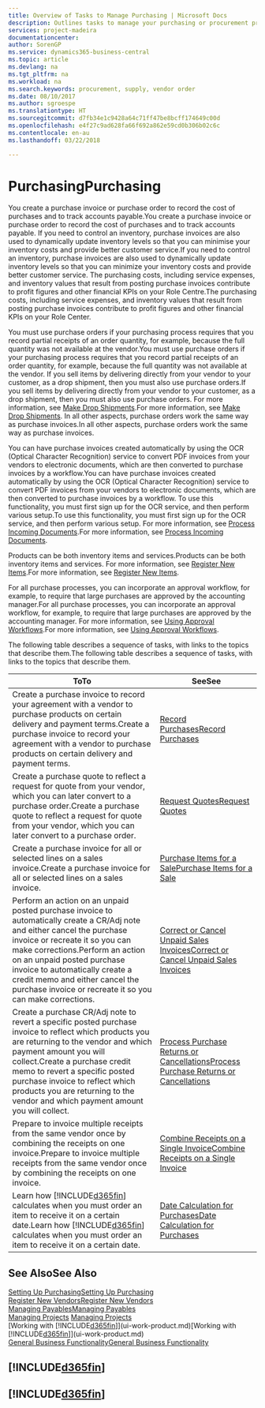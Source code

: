 ```yaml
---
title: Overview of Tasks to Manage Purchasing | Microsoft Docs
description: Outlines tasks to manage your purchasing or procurement processes, including how purchase invoices and purchase orders work.
services: project-madeira
documentationcenter: 
author: SorenGP
ms.service: dynamics365-business-central
ms.topic: article
ms.devlang: na
ms.tgt_pltfrm: na
ms.workload: na
ms.search.keywords: procurement, supply, vendor order
ms.date: 08/10/2017
ms.author: sgroespe
ms.translationtype: HT
ms.sourcegitcommit: d7fb34e1c9428a64c71ff47be8bcff174649c00d
ms.openlocfilehash: e4f27c9ad628fa66f692a862e59cd0b306b02c6c
ms.contentlocale: en-au
ms.lasthandoff: 03/22/2018

---
```

# <a name="purchasing"></a><span data-ttu-id="bb832-103">Purchasing</span><span class="sxs-lookup"><span data-stu-id="bb832-103">Purchasing</span></span>
<span data-ttu-id="bb832-104">You create a purchase invoice or purchase order to record the cost of purchases and to track accounts payable.</span><span class="sxs-lookup"><span data-stu-id="bb832-104">You create a purchase invoice or purchase order to record the cost of purchases and to track accounts payable.</span></span> <span data-ttu-id="bb832-105">If you need to control an inventory, purchase invoices are also used to dynamically update inventory levels so that you can minimise your inventory costs and provide better customer service.</span><span class="sxs-lookup"><span data-stu-id="bb832-105">If you need to control an inventory, purchase invoices are also used to dynamically update inventory levels so that you can minimize your inventory costs and provide better customer service.</span></span> <span data-ttu-id="bb832-106">The purchasing costs, including service expenses, and inventory values that result from posting purchase invoices contribute to profit figures and other financial KPIs on your Role Centre.</span><span class="sxs-lookup"><span data-stu-id="bb832-106">The purchasing costs, including service expenses, and inventory values that result from posting purchase invoices contribute to profit figures and other financial KPIs on your Role Center.</span></span>

<span data-ttu-id="bb832-107">You must use purchase orders if your purchasing process requires that you record partial receipts of an order quantity, for example, because the full quantity was not available at the vendor.</span><span class="sxs-lookup"><span data-stu-id="bb832-107">You must use purchase orders if your purchasing process requires that you record partial receipts of an order quantity, for example, because the full quantity was not available at the vendor.</span></span> <span data-ttu-id="bb832-108">If you sell items by delivering directly from your vendor to your customer, as a drop shipment, then you must also use purchase orders.</span><span class="sxs-lookup"><span data-stu-id="bb832-108">If you sell items by delivering directly from your vendor to your customer, as a drop shipment, then you must also use purchase orders.</span></span> <span data-ttu-id="bb832-109">For more information, see [Make Drop Shipments](sales-how-drop-shipment.md).</span><span class="sxs-lookup"><span data-stu-id="bb832-109">For more information, see [Make Drop Shipments](sales-how-drop-shipment.md).</span></span> <span data-ttu-id="bb832-110">In all other aspects, purchase orders work the same way as purchase invoices.</span><span class="sxs-lookup"><span data-stu-id="bb832-110">In all other aspects, purchase orders work the same way as purchase invoices.</span></span>

<span data-ttu-id="bb832-111">You can have purchase invoices created automatically by using the OCR (Optical Character Recognition) service to convert PDF invoices from your vendors to electronic documents, which are then converted to purchase invoices by a workflow.</span><span class="sxs-lookup"><span data-stu-id="bb832-111">You can have purchase invoices created automatically by using the OCR (Optical Character Recognition) service to convert PDF invoices from your vendors to electronic documents, which are then converted to purchase invoices by a workflow.</span></span> <span data-ttu-id="bb832-112">To use this functionality, you must first sign up for the OCR service, and then perform various setup.</span><span class="sxs-lookup"><span data-stu-id="bb832-112">To use this functionality, you must first sign up for the OCR service, and then perform various setup.</span></span> <span data-ttu-id="bb832-113">For more information, see [Process Incoming Documents](across-process-income-documents.md).</span><span class="sxs-lookup"><span data-stu-id="bb832-113">For more information, see [Process Incoming Documents](across-process-income-documents.md).</span></span>      

<span data-ttu-id="bb832-114">Products can be both inventory items and services.</span><span class="sxs-lookup"><span data-stu-id="bb832-114">Products can be both inventory items and services.</span></span> <span data-ttu-id="bb832-115">For more information, see [Register New Items](inventory-how-register-new-items.md).</span><span class="sxs-lookup"><span data-stu-id="bb832-115">For more information, see [Register New Items](inventory-how-register-new-items.md).</span></span>

<span data-ttu-id="bb832-116">For all purchase processes, you can incorporate an approval workflow, for example, to require that large purchases are approved by the accounting manager.</span><span class="sxs-lookup"><span data-stu-id="bb832-116">For all purchase processes, you can incorporate an approval workflow, for example, to require that large purchases are approved by the accounting manager.</span></span> <span data-ttu-id="bb832-117">For more information, see [Using Approval Workflows](across-how-use-approval-workflows.md).</span><span class="sxs-lookup"><span data-stu-id="bb832-117">For more information, see [Using Approval Workflows](across-how-use-approval-workflows.md).</span></span>

<span data-ttu-id="bb832-118">The following table describes a sequence of tasks, with links to the topics that describe them.</span><span class="sxs-lookup"><span data-stu-id="bb832-118">The following table describes a sequence of tasks, with links to the topics that describe them.</span></span>

| <span data-ttu-id="bb832-119">To</span><span class="sxs-lookup"><span data-stu-id="bb832-119">To</span></span> | <span data-ttu-id="bb832-120">See</span><span class="sxs-lookup"><span data-stu-id="bb832-120">See</span></span> |
| --- | --- |
| <span data-ttu-id="bb832-121">Create a purchase invoice to record your agreement with a vendor to purchase products on certain delivery and payment terms.</span><span class="sxs-lookup"><span data-stu-id="bb832-121">Create a purchase invoice to record your agreement with a vendor to purchase products on certain delivery and payment terms.</span></span> |[<span data-ttu-id="bb832-122">Record Purchases</span><span class="sxs-lookup"><span data-stu-id="bb832-122">Record Purchases</span></span>](purchasing-how-record-purchases.md) |
|<span data-ttu-id="bb832-123">Create a purchase quote to reflect a request for quote from your vendor, which you can later convert to a purchase order.</span><span class="sxs-lookup"><span data-stu-id="bb832-123">Create a purchase quote to reflect a request for quote from your vendor, which you can later convert to a purchase order.</span></span>|[<span data-ttu-id="bb832-124">Request Quotes</span><span class="sxs-lookup"><span data-stu-id="bb832-124">Request Quotes</span></span>](purchasing-how-request-quotes.md)|
| <span data-ttu-id="bb832-125">Create a purchase invoice for all or selected lines on a sales invoice.</span><span class="sxs-lookup"><span data-stu-id="bb832-125">Create a purchase invoice for all or selected lines on a sales invoice.</span></span> |[<span data-ttu-id="bb832-126">Purchase Items for a Sale</span><span class="sxs-lookup"><span data-stu-id="bb832-126">Purchase Items for a Sale</span></span>](purchasing-how-purchase-products-sale.md) |
| <span data-ttu-id="bb832-127">Perform an action on an unpaid posted purchase invoice to automatically create a CR/Adj note and either cancel the purchase invoice or recreate it so you can make corrections.</span><span class="sxs-lookup"><span data-stu-id="bb832-127">Perform an action on an unpaid posted purchase invoice to automatically create a credit memo and either cancel the purchase invoice or recreate it so you can make corrections.</span></span> |[<span data-ttu-id="bb832-128">Correct or Cancel Unpaid Sales Invoices</span><span class="sxs-lookup"><span data-stu-id="bb832-128">Correct or Cancel Unpaid Sales Invoices</span></span>](purchasing-how-correct-cancel-unpaid-purchase-invoices.md) |
| <span data-ttu-id="bb832-129">Create a purchase CR/Adj note to revert a specific posted purchase invoice to reflect which products you are returning to the vendor and which payment amount you will collect.</span><span class="sxs-lookup"><span data-stu-id="bb832-129">Create a purchase credit memo to revert a specific posted purchase invoice to reflect which products you are returning to the vendor and which payment amount you will collect.</span></span> |[<span data-ttu-id="bb832-130">Process Purchase Returns or Cancellations</span><span class="sxs-lookup"><span data-stu-id="bb832-130">Process Purchase Returns or Cancellations</span></span>](purchasing-how-register-new-vendors.md) |
|<span data-ttu-id="bb832-131">Prepare to invoice multiple receipts from the same vendor once by combining the receipts on one invoice.</span><span class="sxs-lookup"><span data-stu-id="bb832-131">Prepare to invoice multiple receipts from the same vendor once by combining the receipts on one invoice.</span></span>|[<span data-ttu-id="bb832-132">Combine Receipts on a Single Invoice</span><span class="sxs-lookup"><span data-stu-id="bb832-132">Combine Receipts on a Single Invoice</span></span>](purchasing-how-to-combine-receipts.md)|
| <span data-ttu-id="bb832-133">Learn how [!INCLUDE[d365fin](includes/d365fin_md.md)] calculates when you must order an item to receive it on a certain date.</span><span class="sxs-lookup"><span data-stu-id="bb832-133">Learn how [!INCLUDE[d365fin](includes/d365fin_md.md)] calculates when you must order an item to receive it on a certain date.</span></span>|[<span data-ttu-id="bb832-134">Date Calculation for Purchases</span><span class="sxs-lookup"><span data-stu-id="bb832-134">Date Calculation for Purchases</span></span>](purchasing-date-calculation-for-purchases.md)|

## <a name="see-also"></a><span data-ttu-id="bb832-135">See Also</span><span class="sxs-lookup"><span data-stu-id="bb832-135">See Also</span></span>
[<span data-ttu-id="bb832-136">Setting Up Purchasing</span><span class="sxs-lookup"><span data-stu-id="bb832-136">Setting Up Purchasing</span></span>](purchasing-setup-purchasing.md)  
[<span data-ttu-id="bb832-137">Register New Vendors</span><span class="sxs-lookup"><span data-stu-id="bb832-137">Register New Vendors</span></span>](purchasing-how-register-new-vendors.md)  
[<span data-ttu-id="bb832-138">Managing Payables</span><span class="sxs-lookup"><span data-stu-id="bb832-138">Managing Payables</span></span>](payables-manage-payables.md)  
<span data-ttu-id="bb832-139">[Managing Projects](projects-manage-projects.md)  </span><span class="sxs-lookup"><span data-stu-id="bb832-139">[Managing Projects](projects-manage-projects.md)  </span></span>  
<span data-ttu-id="bb832-140">[Working with [!INCLUDE[d365fin](includes/d365fin_md.md)]](ui-work-product.md)</span><span class="sxs-lookup"><span data-stu-id="bb832-140">[Working with [!INCLUDE[d365fin](includes/d365fin_md.md)]](ui-work-product.md)</span></span>  
[<span data-ttu-id="bb832-141">General Business Functionality</span><span class="sxs-lookup"><span data-stu-id="bb832-141">General Business Functionality</span></span>](ui-across-business-areas.md)

## [!INCLUDE[d365fin](includes/free_trial_md.md)]  
## [!INCLUDE[d365fin](includes/training_link_md.md)]

